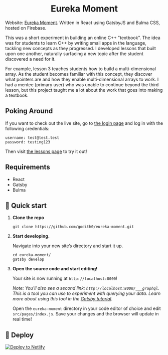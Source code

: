 <h1 align="center">
  Eureka Moment
</h1>

Website: <a href="https://eureka-moment.web.app/" target="_blank">Eureka Moment</a>. Written in React using GatsbyJS and Bulma CSS, hosted on Firebase.

This was a short experiment in building an online C++ "textbook". The idea was for students to learn C++ by writing small apps in the language, tackling new concepts as they progressed. I developed lessons that built upon one another, naturally surfacing a new topic after the student discovered a need for it. 

For example, lesson 3 teaches students how to build a multi-dimensional array. As the student becomes familiar with this concept, they discover what pointers are and how they enable multi-dimensional arrays to work. I had a mentee (primary user) who was unable to continue beyond the third lesson, but this project taught me a lot about the work that goes into making a textbook.

## Poking Around

If you want to check out the live site, go to <a href="https://eureka-moment.web.app/account" target="_blank">the login page</a> and log in with the following credentials:
```
username: test@test.test
password: testing123
```

Then visit <a href="https://eureka-moment.web.app/lessons" target="_blank">the lessons page</a> to try it out!

## Requirements

- React
- Gatsby
- Bulma

## 🚀 Quick start

1.  **Clone the repo**

    ```shell
    git clone https://github.com/godith0/eureka-moment.git
    ```

1.  **Start developing.**

    Navigate into your new site’s directory and start it up.

    ```shell
    cd eureka-moment/
    gatsby develop
    ```

1.  **Open the source code and start editing!**

    Your site is now running at `http://localhost:8000`!

    _Note: You'll also see a second link: _`http://localhost:8000/___graphql`_. This is a tool you can use to experiment with querying your data. Learn more about using this tool in the [Gatsby tutorial](https://www.gatsbyjs.org/tutorial/part-five/#introducing-graphiql)._

    Open the `eureka-moment` directory in your code editor of choice and edit `src/pages/index.js`. Save your changes and the browser will update in real time!

## 💫 Deploy

[![Deploy to Netlify](https://www.netlify.com/img/deploy/button.svg)](https://app.netlify.com/start/deploy?repository=https://github.com/gatsbyjs/gatsby-starter-default)
